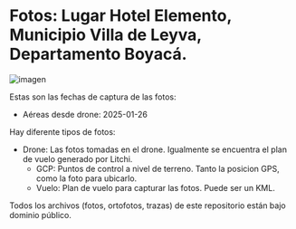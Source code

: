 # Fotos: Lugar Hotel Elemento, Municipio Villa de Leyva, Departamento Boyacá.

![imagen](https://github.com/user-attachments/assets/72f74263-d51a-41b7-b106-dfcfb2c9b36b)

Estas son las fechas de captura de las fotos:

* Aéreas desde drone: 2025-01-26

Hay diferente tipos de fotos:

* Drone: Las fotos tomadas en el drone. Igualmente se encuentra el plan de vuelo generado por Litchi.
  * GCP: Puntos de control a nivel de terreno. Tanto la posicion GPS, como la foto para ubicarlo.
  * Vuelo: Plan de vuelo para capturar las fotos. Puede ser un KML.

Todos los archivos (fotos, ortofotos, trazas) de este repositorio están bajo dominio público.
